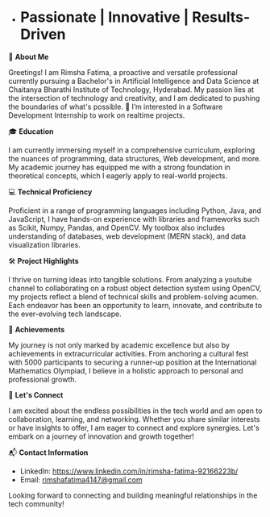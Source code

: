 - # Passionate | Innovative | Results-Driven

🚀 **About Me**

Greetings! I am Rimsha Fatima, a proactive and versatile professional currently pursuing a Bachelor's in Artificial Intelligence and Data Science 
at Chaitanya Bharathi Institute of Technology, Hyderabad. My passion lies at the intersection of technology and creativity, and I am dedicated to pushing the boundaries of
what's possible. 👀 I’m interested in a Software Development Internship to work on realtime projects.

🎓 **Education**

I am currently immersing myself in a comprehensive curriculum, exploring the nuances of programming, data structures, Web development, and more.
My academic journey has equipped me with a strong foundation in theoretical concepts, which I eagerly apply to real-world projects.

💻 **Technical Proficiency**

Proficient in a range of programming languages including Python, Java, and JavaScript, I have hands-on experience with libraries and frameworks such as
Scikit, Numpy, Pandas, and OpenCV. My toolbox also includes understanding of databases, web development (MERN stack), and data visualization libraries.

🛠️ **Project Highlights**

I thrive on turning ideas into tangible solutions. From analyzing a youtube channel to collaborating on a robust object detection system using OpenCV, my projects 
reflect a blend of technical skills and problem-solving acumen. Each endeavor has been an opportunity to learn, innovate, and contribute to the ever-evolving tech landscape.

🌟 **Achievements**

My journey is not only marked by academic excellence but also by achievements in extracurricular activities. 
From anchoring a cultural fest with 5000 participants to securing a runner-up position at the International Mathematics Olympiad, I believe in a holistic approach 
to personal and professional growth.

🤝 **Let's Connect**

I am excited about the endless possibilities in the tech world and am open to collaboration, learning, and networking. Whether you share similar interests or have 
insights to offer, I am eager to connect and explore synergies. Let's embark on a journey of innovation and growth together!

📬 **Contact Information**

- LinkedIn: https://www.linkedin.com/in/rimsha-fatima-92166223b/
- Email: rimshafatima4147@gmail.com

Looking forward to connecting and building meaningful relationships in the tech community!


<!---
FatimaRimsha/FatimaRimsha is a ✨ special ✨ repository because its `README.md` (this file) appears on your GitHub profile.
You can click the Preview link to take a look at your changes.
--->
